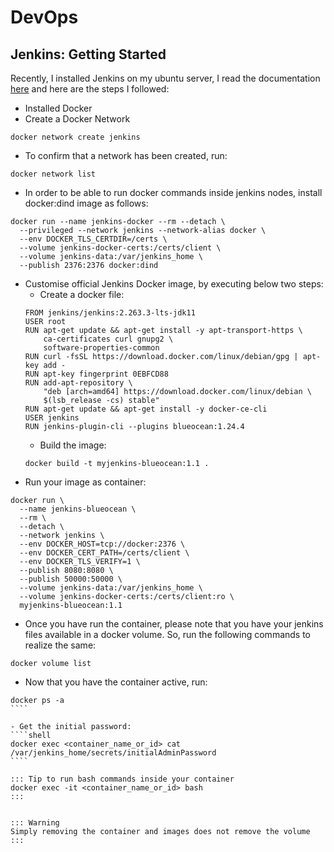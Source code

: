# DevOps

## Jenkins: Getting Started

Recently, I installed Jenkins on my ubuntu server, I read the documentation [here](https://www.jenkins.io/doc/book/installing/docker/) and here are the steps I followed:

- Installed Docker
- Create a Docker Network
````shell
docker network create jenkins
````

- To confirm that a network has been created, run:
````shell
docker network list
````

- In order to be able to run docker commands inside jenkins nodes, install docker:dind image as follows:
````shell
docker run --name jenkins-docker --rm --detach \
  --privileged --network jenkins --network-alias docker \
  --env DOCKER_TLS_CERTDIR=/certs \
  --volume jenkins-docker-certs:/certs/client \
  --volume jenkins-data:/var/jenkins_home \
  --publish 2376:2376 docker:dind
````

- Customise official Jenkins Docker image, by executing below two steps:
    - Create a docker file:
    ````shell
    FROM jenkins/jenkins:2.263.3-lts-jdk11
    USER root
    RUN apt-get update && apt-get install -y apt-transport-https \
        ca-certificates curl gnupg2 \
        software-properties-common
    RUN curl -fsSL https://download.docker.com/linux/debian/gpg | apt-key add -
    RUN apt-key fingerprint 0EBFCD88
    RUN add-apt-repository \
        "deb [arch=amd64] https://download.docker.com/linux/debian \
        $(lsb_release -cs) stable"
    RUN apt-get update && apt-get install -y docker-ce-cli
    USER jenkins
    RUN jenkins-plugin-cli --plugins blueocean:1.24.4
    ````
    - Build the image:
    ````shell
    docker build -t myjenkins-blueocean:1.1 .
    ````
- Run your image as container:
````
docker run \
  --name jenkins-blueocean \
  --rm \
  --detach \
  --network jenkins \
  --env DOCKER_HOST=tcp://docker:2376 \
  --env DOCKER_CERT_PATH=/certs/client \
  --env DOCKER_TLS_VERIFY=1 \
  --publish 8080:8080 \
  --publish 50000:50000 \
  --volume jenkins-data:/var/jenkins_home \
  --volume jenkins-docker-certs:/certs/client:ro \
  myjenkins-blueocean:1.1
````
- Once you have run the container, please note that you have your jenkins files available in a docker volume. So, run the following commands to realize the same:
````shell
docker volume list
````
- Now that you have the container active, run:
`````shell
docker ps -a
````

- Get the initial password:
````shell
docker exec <container_name_or_id> cat /var/jenkins_home/secrets/initialAdminPassword
````

::: Tip to run bash commands inside your container
docker exec -it <container_name_or_id> bash
:::


::: Warning
Simply removing the container and images does not remove the volume
:::